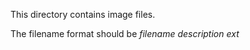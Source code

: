 This directory contains image files.

The filename format should be *filename* 
*description* 
*ext*
